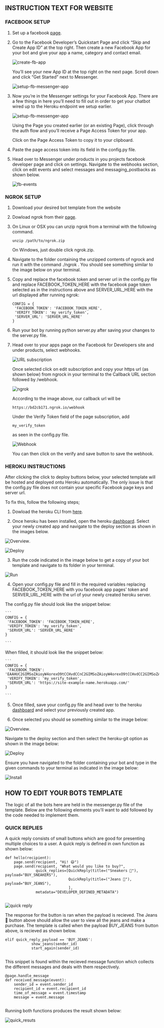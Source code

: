 ## INSTRUCTION TEXT FOR WEBSITE


### FACEBOOK SETUP

1. Set up a facebook [page](https://www.facebook.com/pages/create/).

2. Go to the Facebook Developer’s Quickstart Page and click “Skip and Create App ID” at the top right. Then create a new Facebook App for your bot and give your app a name, category and contact email.
    
	![create-fb-app](https://blog.hartleybrody.com/wp-content/uploads/2016/06/create-fb-app-1024x604.png "")
    
    You’ll see your new App ID at the top right on the next page. Scroll down and click “Get Started” next to Messenger.
    
    ![setup-fb-messenger-app](https://blog.hartleybrody.com/wp-content/uploads/2016/06/setup-fb-messenger-app-1024x613.png "")


3. Now you’re in the Messenger settings for your Facebook App. There are a few things in here you’ll need to fill out in order to get your chatbot wired up to the Heroku endpoint we setup earlier.

	![setup-fb-messenger-app](https://blog.hartleybrody.com/wp-content/uploads/2016/06/page-access-token-generation-1024x346.png "")
    
    Using the Page you created earlier (or an existing Page), click through the auth flow and you’ll receive a Page Access Token for your app.
        
	Click on the Page Access Token to copy it to your clipboard. 
   
4. Paste the page access token into its field in the config.py file.

5. Head over to Messenger under products in you projects facebook developer page and click on settings. Navigate to the webhooks section, click on edit events and select messages and messaging_postbacks as shown below.
	
	![fb-events](https://github.com/anthonymiyoro/Bot-Builder-Site/blob/master/images/events.png "")



### NGROK SETUP

1. Download your desired bot template from the website

2. Dowload ngrok from their [page](https://ngrok.com/download).

3. On Linux or OSX you can unzip ngrok from a terminal with the following command. 

	```
	unzip /path/to/ngrok.zip

	```
	On Windows, just double click ngrok.zip.

4. Navigate to the folder containing the unzipped contents of ngrock and run it with the command ./ngrok . You should see something similar to the image below on your terminal.

5. Copy and replace the facebook token and server url in the config.py file and replace FACEBOOK_TOKEN_HERE with the facebook page token selected as in the instructions above and SERVER_URL_HERE with the url displayed after running ngrok:

	```
	CONFIG = {
     'FACEBOOK_TOKEN': 'FACEBOOK_TOKEN_HERE',
     'VERIFY_TOKEN': 'my_verify_token',
     'SERVER_URL': 'SERVER_URL_HERE'
 	}

	```

6. Run your bot by running python server.py after saving your changes to the server.py file. 

7. Head over to your apps page on the Facebook for Developers site and under products, select webhooks.

	![URL subscription](https://github.com/anthonymiyoro/Bot-Builder-Site/blob/master/images/subscription.png "")

	Once selected click on edit subscription and copy your https url (as shown below) from ngrock in your terminal to the Callback URL section followed by /webhook. 
	
	![ngrok](https://cdn-images-1.medium.com/max/1600/1*LtnvanCk2-ZVJY1kA0cMfQ.png "")
	
	According to the image above, our callback url will be 

	```
	https://bd2cb171.ngrok.io/webhook

	```
	Under the Verify Token field of the page subscription, add 
	```
	my_verify_token

	```
	as seen in the config.py file. 
	
	![Webhook](https://github.com/anthonymiyoro/Bot-Builder-Site/blob/master/images/webhook.png "")
	
	You can then click on the verify and save button to save the webhook.


### HEROKU INSTRUCTIONS

After clicking the click to deploy buttons below, your selected template will be hosted and deployed ontu Heroku automatically. The only issue is that the config.py file does not contain your specific Facebook page keys and server url.

To fix this, follow the following steps;

1. Dowload the heroku CLI from [here](https://devcenter.heroku.com/articles/heroku-cli). 

2. Once heroku has been installed, open the heroku [dashboard](https://dashboard.heroku.com/apps).
Select your newly created app and navigate to the deploy section as shown in the images below.

![Overview](https://github.com/anthonymiyoro/Bot-Builder-Site/blob/master/images/overview.png "").


![Deploy](https://github.com/anthonymiyoro/Bot-Builder-Site/blob/master/images/deploy.png "")

3. Run the code indicated in the image below to get a copy of your bot template and navigate to its folder in your terminal.

![Run](https://github.com/anthonymiyoro/Bot-Builder-Site/blob/master/images/install-amended.png "")


4. Open your config.py file and fill in the required variables replacing FACEBOOK_TOKEN_HERE with you facebook app pages' token and SERVER_URL_HERE with the url of your newly created heroku server.

The config.py file should look like the snippet below:

	```
	CONFIG = {
     'FACEBOOK_TOKEN': 'FACEBOOK_TOKEN_HERE',
     'VERIFY_TOKEN': 'my_verify_token',
     'SERVER_URL': 'SERVER_URL_HERE'
 	}

	```

When filled, it should look like the snippet below:

	```
	CONFIG = {
     'FACEBOOK_TOKEN': 'EAAHUC2GIMSoZAioyW4orexO9tCCHvdCCnC2GIMSoZAioyW4orexO9tCCHvdCC2GIMSoZAioyW4orexO9tCCHvdCLF1mFlnqC2GIMSoZAioyW4orexO9tCCHvdCxdLF1mFlnqC2GIMSoZAioyW4orexO9tCCHvdC',
     'VERIFY_TOKEN': 'my_verify_token',
     'SERVER_URL': 'https://site-example-name.herokuapp.com/'
 	}
 	
	```

5. Once filled, save your config.py file and head over to the heroku [dashboard](https://dashboard.heroku.com/apps) and select your previously created app. 

6. Once selected you should se something similar to the image below: 

![Overview](https://github.com/anthonymiyoro/Bot-Builder-Site/blob/master/images/overview.png "").

Navigate to the deploy section and then select the heroku-git option as shown in the image below:

![Deploy](https://github.com/anthonymiyoro/Bot-Builder-Site/blob/master/images/deploy.png "")

Ensure you have navigated to the folder containing your bot and type in the given commands to your terminal as indicated in the image below:

![Install](https://github.com/anthonymiyoro/Bot-Builder-Site/blob/master/images/install.png "")


## HOW TO EDIT YOUR BOTS TEMPLATE

The logic of all the bots here are held in the messenger.py file of the template. Below are the following elements you'll want to add followed by the code needed to implement them.

### QUICK REPLIES

A quick reply consists of small buttons which are good for presenting multiple choices to a user. A quick reply is defined in own function as shown below:

```
def hello(recipient):
    page.send(recipient, "Hi! 😄")
    page.send(recipient, "What would you like to buy?",
              quick_replies=[QuickReply(title=("Sneakers 👟"), payload="BUY_SNEAKERS"),
                             QuickReply(title=("Jeans 👖"), payload="BUY_JEANS"),
                             ],
              metadata="DEVELOPER_DEFINED_METADATA")
	      
```

![quick reply](https://github.com/anthonymiyoro/Bot-Builder-Site/blob/master/images/quick_reply.png "")


The response for the button is ran when the payload is recieved. The Jeans 👖 button above should allow the user to view all the jeans and make a purchase. The template is called when the payload BUY_JEANS from button above, is recieved as shown below.

```
elif quick_reply_payload == 'BUY_JEANS':
            show_jeans(sender_id)
            start_again(sender_id)
   
```

This snippet is found within the recieved message function which collects the different messages and deals with them respectively.

```
@page.handle_message
def received_message(event):
    sender_id = event.sender_id
    recipient_id = event.recipient_id
    time_of_message = event.timestamp
    message = event.message
    
```

Running both functions produces the result shown below:

![quick_resuts](https://github.com/anthonymiyoro/Bot-Builder-Site/blob/master/images/quick_reply_results.png "")







